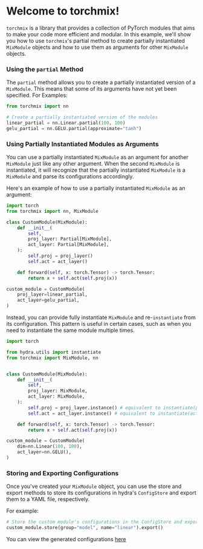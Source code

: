 # Welcome to torchmix!

`torchmix` is a library that provides a collection of PyTorch modules that aims to make your code more efficient and modular. In this example, we'll show you how to use `torchmix`'s partial method to create partially instantiated `MixModule` objects and how to use them as arguments for other `MixModule` objects.

### Using the `partial` Method

The `partial` method allows you to create a partially instantiated version of a `MixModule`. This means that some of its arguments have not yet been specified. For Examples:

```python
from torchmix import nn

# Create a partially instantiated version of the modules
linear_partial = nn.Linear.partial(100, 100)
gelu_partial = nn.GELU.partial(approximate="tanh")
```

### Using Partially Instantiated Modules as Arguments

You can use a partially instantiated `MixModule` as an argument for another `MixModule` just like any other argument. When the second `MixModule` is instantiated, it will recognize that the partially instantiated `MixModule` is a `MixModule` and parse its configurations accordingly.

Here's an example of how to use a partially instantiated `MixModule` as an argument:

```python
import torch
from torchmix import nn, MixModule

class CustomModule(MixModule):
    def __init__(
        self,
        proj_layer: Partial[MixModule],
        act_layer: Partial[MixModule],
    ):
        self.proj = proj_layer()
        self.act = act_layer()

    def forward(self, x: torch.Tensor) -> torch.Tensor:
        return x + self.act(self.proj(x))

custom_module = CustomModule(
    proj_layer=linear_partial,
    act_layer=gelu_partial,
)
```

Instead, you can provide fully instantiate `MixModule` and re-`instantiate` from its configuration. This pattern is useful in certain cases, such as when you need to instantiate the same module multiple times.

```python
import torch

from hydra.utils import instantiate
from torchmix import MixModule, nn


class CustomModule(MixModule):
    def __init__(
        self,
        proj_layer: MixModule,
        act_layer: MixModule,
    ):
        self.proj = proj_layer.instance() # equivalent to instantiate(proj_layer.config)
        self.act = act_layer.instance() # equivalent to instantiate(act_layer.config)

    def forward(self, x: torch.Tensor) -> torch.Tensor:
        return x + self.act(self.proj(x))

custom_module = CustomModule(
    dim=nn.Linear(100, 100),
    act_layer=nn.GELU(),
)
```

### Storing and Exporting Configurations

Once you've created your `MixModule` object, you can use the store and export methods to store its configurations in hydra's `ConfigStore` and export them to a YAML file, respectively.

For example:

```python
# Store the custom module's configurations in the ConfigStore and export it to a YAML file
custom_module.store(group="model", name="linear").export()
```

You can view the generated configurations [here](https://github.com/torchmix/torchmix/blob/main/examples/partial/custom.yaml)
